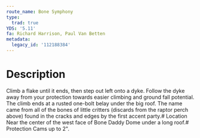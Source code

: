 ```yaml
---
route_name: Bone Symphony
type:
  trad: true
YDS: '5.11'
fa: Richard Harrison, Paul Van Betten
metadata:
  legacy_id: '112188384'
---
```

# Description
Climb a flake until it ends, then step out left onto a dyke. Follow the dyke away from your protection towards easier climbing and ground fall potential. The climb ends at a rusted one-bolt belay under the big roof. The name came from all of the bones of little critters (discards from the raptor perch above) found in the cracks and edges by the first accent party.# Location
Near the center of the west face of Bone Daddy Dome under a long roof.# Protection
Cams up to 2".